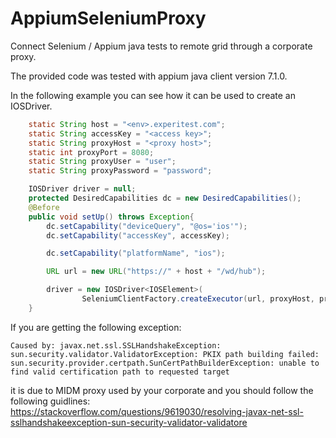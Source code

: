 # AppiumSeleniumProxy
Connect Selenium / Appium java tests to remote grid through a corporate proxy.

The provided code was tested with appium java client version 7.1.0.

In the following example you can see how it can be used to create an IOSDriver.

```java
    static String host = "<env>.experitest.com";
    static String accessKey = "<access key>";
    static String proxyHost = "<proxy host>";
    static int proxyPort = 8080;
    static String proxyUser = "user";
    static String proxyPassword = "password";

    IOSDriver driver = null;
    protected DesiredCapabilities dc = new DesiredCapabilities();
    @Before
    public void setUp() throws Exception{
        dc.setCapability("deviceQuery", "@os='ios'");
        dc.setCapability("accessKey", accessKey);

        dc.setCapability("platformName", "ios");

        URL url = new URL("https://" + host + "/wd/hub");

        driver = new IOSDriver<IOSElement>(
                SeleniumClientFactory.createExecutor(url, proxyHost, proxyPort , proxyUser, proxyPassword), dc);
    }

```

If you are getting the following exception:
```
Caused by: javax.net.ssl.SSLHandshakeException: sun.security.validator.ValidatorException: PKIX path building failed: sun.security.provider.certpath.SunCertPathBuilderException: unable to find valid certification path to requested target
```
it is due to MIDM proxy used by your corporate and you should follow the following guidlines:
https://stackoverflow.com/questions/9619030/resolving-javax-net-ssl-sslhandshakeexception-sun-security-validator-validatore

